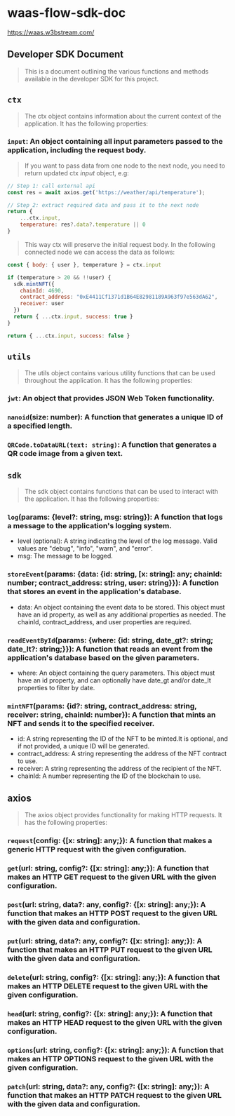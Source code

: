 # waas-flow-sdk-doc

https://waas.w3bstream.com/

## Developer SDK Document

> This is a document outlining the various functions and methods available in the developer SDK for this project.

## `ctx`

> The ctx object contains information about the current context of the application. It has the following properties:

### `input`: An object containing all input parameters passed to the application, including the request body.

> If you want to pass data from one node to the next node, you need to return updated ctx *input* object, e.g:
```javascript
// Step 1: call external api
const res = await axios.get('https://weather/api/temperature');

// Step 2: extract required data and pass it to the next node
return {
    ...ctx.input,
    temperature: res?.data?.temperature || 0
}
```

> This way ctx will preserve the initial request body. In the following connected node we can access the data as follows:
```javascript
const { body: { user }, temperature } = ctx.input

if (temperature > 20 && !!user) {
  sdk.mintNFT({
    chainId: 4690,
    contract_address: "0xE4411Cf1371d1B64E82981189A963f97e563dA62",
    receiver: user
  })
  return { ...ctx.input, success: true }
} 

return { ...ctx.input, success: false }
```


## `utils`

> The utils object contains various utility functions that can be used throughout the application. It has the following properties:

### `jwt`: An object that provides JSON Web Token functionality.

### `nanoid`(size: number): A function that generates a unique ID of a specified length.

### `QRCode.toDataURL(text: string)`: A function that generates a QR code image from a given text.

## `sdk`

> The sdk object contains functions that can be used to interact with the application. It has the following properties:

### `log`(params: {level?: string, msg: string}): A function that logs a message to the application's logging system.

- level (optional): A string indicating the level of the log message. Valid values are "debug", "info", "warn", and "error".
- msg: The message to be logged.

### `storeEvent`(params: {data: {id: string, [x: string]: any; chainId: number; contract_address: string, user: string}}): A function that stores an event in the application's database.

- data: An object containing the event data to be stored. This object must have an id property, as well as any additional properties as needed. The chainId, contract_address, and user properties are required.

### `readEventById`(params: {where: {id: string, date_gt?: string; date_lt?: string;}}): A function that reads an event from the application's database based on the given parameters.

- where: An object containing the query parameters. This object must have an id property, and can optionally have date_gt and/or date_lt properties to filter by date.

### `mintNFT`(params: {id?: string, contract_address: string, receiver: string, chainId: number}): A function that mints an NFT and sends it to the specified receiver.

- id: A string representing the ID of the NFT to be minted.It is optional, and if not provided, a unique ID will be generated.
- contract_address: A string representing the address of the NFT contract to use.
- receiver: A string representing the address of the recipient of the NFT.
- chainId: A number representing the ID of the blockchain to use.

## axios

> The axios object provides functionality for making HTTP requests. It has the following properties:

### `request`(config: {[x: string]: any;}): A function that makes a generic HTTP request with the given configuration.

### `get`(url: string, config?: {[x: string]: any;}): A function that makes an HTTP GET request to the given URL with the given configuration.

### `post`(url: string, data?: any, config?: {[x: string]: any;}): A function that makes an HTTP POST request to the given URL with the given data and configuration.

### `put`(url: string, data?: any, config?: {[x: string]: any;}): A function that makes an HTTP PUT request to the given URL with the given data and configuration.

### `delete`(url: string, config?: {[x: string]: any;}): A function that makes an HTTP DELETE request to the given URL with the given configuration.

### `head`(url: string, config?: {[x: string]: any;}): A function that makes an HTTP HEAD request to the given URL with the given configuration.

### `options`(url: string, config?: {[x: string]: any;}): A function that makes an HTTP OPTIONS request to the given URL with the given configuration.

### `patch`(url: string, data?: any, config?: {[x: string]: any;}): A function that makes an HTTP PATCH request to the given URL with the given data and configuration.
